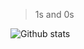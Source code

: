 > 1s and 0s

![Github stats](https://github-readme-stats.vercel.app/api?username=andwati&theme=transparent&show_icons=true&include_all_commits=true&count_private=true)
